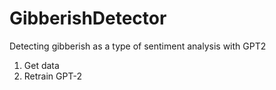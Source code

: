 # GibberishDetector
Detecting gibberish as a type of sentiment analysis with GPT2
1. Get data
2. Retrain GPT-2
